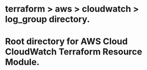 # terraform > aws > cloudwatch > log_group directory.
# Root directory for AWS Cloud CloudWatch Terraform Resource Module.